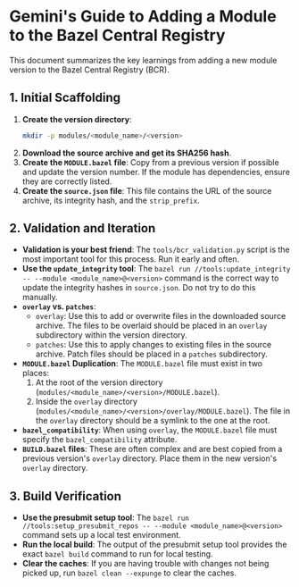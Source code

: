 # Gemini's Guide to Adding a Module to the Bazel Central Registry

This document summarizes the key learnings from adding a new module version to the Bazel Central Registry (BCR).

## 1. Initial Scaffolding

1.  **Create the version directory**:
    ```sh
    mkdir -p modules/<module_name>/<version>
    ```
2.  **Download the source archive and get its SHA256 hash**.
3.  **Create the `MODULE.bazel` file**: Copy from a previous version if possible and update the version number. If the module has dependencies, ensure they are correctly listed.
4.  **Create the `source.json` file**: This file contains the URL of the source archive, its integrity hash, and the `strip_prefix`.

## 2. Validation and Iteration

*   **Validation is your best friend**: The `tools/bcr_validation.py` script is the most important tool for this process. Run it early and often.
*   **Use the `update_integrity` tool**: The `bazel run //tools:update_integrity -- --module <module_name>@<version>` command is the correct way to update the integrity hashes in `source.json`. Do not try to do this manually.
*   **`overlay` vs. `patches`**:
    *   `overlay`: Use this to add or overwrite files in the downloaded source archive. The files to be overlaid should be placed in an `overlay` subdirectory within the version directory.
    *   `patches`: Use this to apply changes to existing files in the source archive. Patch files should be placed in a `patches` subdirectory.
*   **`MODULE.bazel` Duplication**: The `MODULE.bazel` file must exist in two places:
    1.  At the root of the version directory (`modules/<module_name>/<version>/MODULE.bazel`).
    2.  Inside the `overlay` directory (`modules/<module_name>/<version>/overlay/MODULE.bazel`). The file in the `overlay` directory should be a symlink to the one at the root.
*   **`bazel_compatibility`**: When using `overlay`, the `MODULE.bazel` file must specify the `bazel_compatibility` attribute.
*   **`BUILD.bazel` files**: These are often complex and are best copied from a previous version's `overlay` directory. Place them in the new version's `overlay` directory.

## 3. Build Verification

*   **Use the presubmit setup tool**: The `bazel run //tools:setup_presubmit_repos -- --module <module_name>@<version>` command sets up a local test environment.
*   **Run the local build**: The output of the presubmit setup tool provides the exact `bazel build` command to run for local testing.
*   **Clear the caches**: If you are having trouble with changes not being picked up, run `bazel clean --expunge` to clear the caches.

